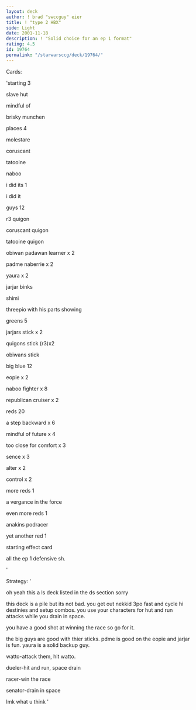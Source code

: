```yaml
---
layout: deck
author: ! brad "swccguy" eier
title: ! "type 2 HBX"
side: Light
date: 2001-11-18
description: ! "Solid choice for an ep 1 format"
rating: 4.5
id: 19764
permalink: "/starwarsccg/deck/19764/"
---
```

Cards: 

'starting 3

slave hut

mindful of

brisky munchen


places 4

molestare

coruscant

tatooine

naboo


i did its 1

i did it


guys 12

r3 quigon

coruscant quigon

tatooine quigon

obiwan padawan learner x 2

padme naberrie x 2

yaura x 2

jarjar binks

shimi

threepio with his parts showing


greens 5

jarjars stick x 2

quigons stick  (r3)x2

obiwans stick


big blue 12

eopie x 2

naboo fighter x 8

republican cruiser x 2


reds 20

a step backward x 6

mindful of future x 4

too close for comfort x 3

sence x 3

alter x 2

control x 2


more reds 1

a vergance in the force


even more reds 1

anakins podracer


yet another red 1

starting effect card

all the ep 1 defensive sh.

'

Strategy: '

oh yeah this a ls deck listed in the ds section sorry


this deck is a pile but its not bad. you get out nekkid 3po fast and cycle hi destinies and setup combos. you use your characters for hut and run attacks while you drain in space.

you have a good shot at winning the race so go for it.

the big guys are good with thier sticks. pdme is good on the eopie and jarjar is fun. yaura is a solid backup guy.


watto-attack them, hit watto.

dueler-hit and run, space drain

racer-win the race

senator-drain in space


lmk what u think  '
